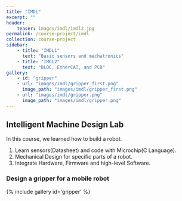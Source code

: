 ```yaml
---
title: "IMDL"
excerpt: ""
header:
    teaser: images/imdl/imdl2.jpg
permalink: /course-project/imdl
collection: course-project
sidebar:
    - title: "IMDL1"
      text: "Basic sensors and mechatronics"
    - title: "IMDL2"
      text: "BLDC, EtherCAT, and PCB"
gallery:
    - id: "gripper"
    - url: "images/imdl/gripper_first.png"
      image_path: "images/imdl/gripper_first.png"
    - url: "images/imdl/gripper.png"
      image_path: "images/imdl/gripper.png"
---
```

## Intelligent Machine Design Lab

In this course, we learned how to build a robot.
1. Learn sensors(Datasheet) and code with Microchip(C Language).
2. Mechanical Design for specific parts of a robot.
3. Integrate Hardware, Firmware and high-level Software.
   
   

### Design a gripper for a mobile robot
{% include gallery id='gripper' %}

